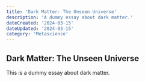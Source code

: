 ```yaml
---
title: 'Dark Matter: The Unseen Universe'
description: 'A dummy essay about dark matter.'
dateCreated: '2024-03-15'
dateUpdated: '2024-03-15'
category: 'Metascience'
---
```


## Dark Matter: The Unseen Universe

This is a dummy essay about dark matter.
